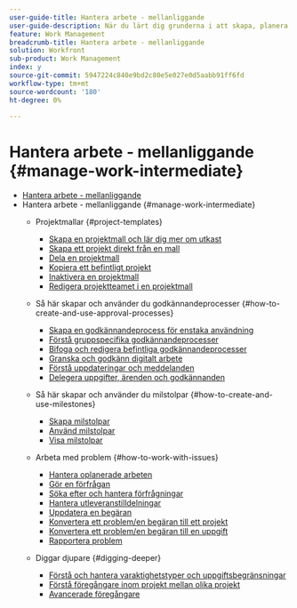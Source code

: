 ```yaml
---
user-guide-title: Hantera arbete - mellanliggande
user-guide-description: När du lärt dig grunderna i att skapa, planera och hantera projekt finns det några andra saker du bör känna till för att få ut så mycket som möjligt av Workfront.
feature: Work Management
breadcrumb-title: Hantera arbete - mellanliggande
solution: Workfront
sub-product: Work Management
index: y
source-git-commit: 5947224c840e9bd2c80e5e027e0d5aabb91ff6fd
workflow-type: tm+mt
source-wordcount: '180'
ht-degree: 0%

---
```




# Hantera arbete - mellanliggande {#manage-work-intermediate}

+ [Hantera arbete - mellanliggande](overview.md)
+ Hantera arbete - mellanliggande {#manage-work-intermediate}
   + Projektmallar {#project-templates}
      + [Skapa en projektmall och lär dig mer om utkast](create-a-project-template.md)
      + [Skapa ett projekt direkt från en mall](create-a-project-directly-from-a-template.md)
      + [Dela en projektmall](share-a-project-template.md)
      + [Kopiera ett befintligt projekt](copy-an-existing-project.md)
      + [Inaktivera en projektmall](deactivate-a-project-template.md)
      + [Redigera projektteamet i en projektmall](edit-the-project-team-in-a-project-template.md)

   + Så här skapar och använder du godkännandeprocesser {#how-to-create-and-use-approval-processes}
      + [Skapa en godkännandeprocess för enstaka användning](create-a-single-use-approval-process.md)
      + [Förstå gruppspecifika godkännandeprocesser](group-specific-approval-processes.md)
      + [Bifoga och redigera befintliga godkännandeprocesser](attach-and-edit-existing-approval-processes.md)
      + [Granska och godkänn digitalt arbete](review-and-approve-digital-work.md)
      + [Förstå uppdateringar och meddelanden](understand-updates-and-notifications.md)
      + [Delegera uppgifter, ärenden och godkännanden](delegate-approvals.md)

   + Så här skapar och använder du milstolpar {#how-to-create-and-use-milestones}
      + [Skapa milstolpar](creating-milestones.md)
      + [Använd milstolpar](apply-milestones.md)
      + [Visa milstolpar](view-milestones.md)

   + Arbeta med problem {#how-to-work-with-issues}
      + [Hantera oplanerade arbeten](handle-unplanned-work.md)
      + [Gör en förfrågan](make-a-request.md)
      + [Söka efter och hantera förfrågningar](find-requests.md)
      + [Hantera utleveranstilldelningar](manage-issue-assignments.md)
      + [Uppdatera en begäran](update-a-request.md)
      + [Konvertera ett problem/en begäran till ett projekt](create-a-project-from-a-request.md)
      + [Konvertera ett problem/en begäran till en uppgift](convert-issues-to-other-work-items.md)
      + [Rapportera problem](report-on-issues.md)

   + Diggar djupare {#digging-deeper}
      + [Förstå och hantera varaktighetstyper och uppgiftsbegränsningar](understand-and-manage-duration-types-and-task-constraints.md)
      + [Förstå föregångare inom projekt mellan olika projekt](understand-cross-project-predecessors.md)
      + [Avancerade föregångare](advanced-predecessors.md)
